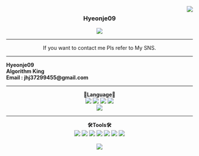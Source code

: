 <img src="https://github-readme-stats.vercel.app/api?username=Hyeonje09&show_icons=true&theme=tokyonight" align="right">
  <div align="center">
  

  ### <b> Hyeonje09 </b>


<a href="https://github.com/Hyeonje09"></a>
  <a href="https://www.instagram.com/hyeon__je__/"><img src="https://img.shields.io/badge/Instagram-FF0080?style=flat-round&logo=instagram&logoColor=white"/>
</a>

---
If you want to contact me Pls refer to My SNS.

</div>

---

<div align="left">
  <b>Hyeonje09<br>Algorithm King</b><br>
  <b>Email : jhj37299455@gmail.com</b><br>
</div>

---

<div align="left">
<div align="center"> 
<b>📖Language📖</b>
</div>
<div align="center">
  <img src="https://img.shields.io/badge/C-00daf2?style=for-the-badge&logo=C&logoColor=white">
  <img src="https://img.shields.io/badge/Python-00daf2?style=for-the-badge&logo=python&logoColor=darkblue">
  <img src="https://img.shields.io/badge/Cpp-00daf2?style=for-the-badge&logo=Cpp&logoColor=skyblue">
  <img src="https://img.shields.io/badge/Oracle-d3a102?style=for-the-badge&logo=oracle&logoColor=white">
  <br>
  <img src="https://img.shields.io/badge/MySQL-ac4534?style=for-the-badge&logo=mysql&logoColor=black">
  <br>
  <hr>
<div align="center">
<b>🛠Tools🛠</b>
  </div>
  <div align="center">
<img src="https://img.shields.io/badge/Visual Studio code-24acf2?style=flat-round&logo=visualstudiocode&logoColor=white"/>
<img src="https://img.shields.io/badge/Google colab-163264?style=flat-round&logo=googlecolab&logoColor=white"/>
<img src="https://img.shields.io/badge/Pycharm-aa34f4?style=flat-round&logo=pycharm&logoColor=white"/>
<img src="https://img.shields.io/badge/Jupyter notebook-bb2345?style=flat-round&logo=jupyternotebook&logoColor=white"/>
<img src="https://img.shields.io/badge/Git-orange?style=flat-round&logo=Git&logoColor=white"/>
<img src="https://img.shields.io/badge/Github-black?style=flat-round&logo=Github&logoColor=white"/>
<img src="https://img.shields.io/badge/linux-red?style=flat-round&logo=linux&logoColor=black"> 
  </div>
  </div>
</div>
<br>
<div align="center">
  <img src="https://github-readme-stats.vercel.app/api/top-langs/?username=Hyeonje09&layout=compact&theme=onedark"/> <br>
</div>
</div>

